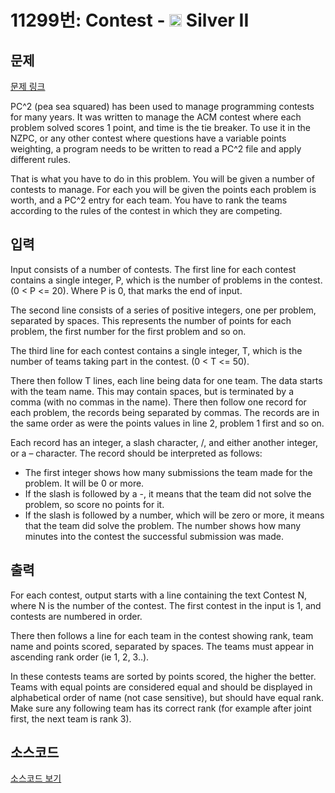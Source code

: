 # 11299번: Contest - <img src="https://static.solved.ac/tier_small/9.svg" style="height:20px" /> Silver II

<!-- performance -->

<!-- 문제 제출 후 깃허브에 푸시를 했을 때 제출한 코드의 성능이 입력될 공간입니다.-->

<!-- end -->

## 문제

[문제 링크](https://boj.kr/11299)


<p>PC^2 (pea sea squared) has been used to manage programming contests for many years. It was written to manage the ACM contest where each problem solved scores 1 point, and time is the tie breaker. To use it in the NZPC, or any other contest where questions have a variable points weighting, a program needs to be written to read a PC^2 file and apply different rules.</p>

<p>That is what you have to do in this problem. You will be given a number of contests to manage. For each you will be given the points each problem is worth, and a PC^2 entry for each team. You have to rank the teams according to the rules of the contest in which they are competing.</p>



## 입력


<p>Input consists of a number of contests. The first line for each contest contains a single integer, P, which is the number of problems in the contest. (0 &lt; P &lt;= 20). Where P is 0, that marks the end of input.</p>

<p>The second line consists of a series of positive integers, one per problem, separated by spaces. This represents the number of points for each problem, the first number for the first problem and so on.</p>

<p>The third line for each contest contains a single integer, T, which is the number of teams taking part in the contest. (0 &lt; T &lt;= 50).</p>

<p>There then follow T lines, each line being data for one team. The data starts with the team name. This may contain spaces, but is terminated by a comma (with no commas in the name). There then follow one record for each problem, the records being separated by commas. The records are in the same order as were the points values in line 2, problem 1 first and so on.</p>

<p>Each record has an integer, a slash character, /, and either another integer, or a – character. The record should be interpreted as follows:</p>

<ul>
<li>The first integer shows how many submissions the team made for the problem. It will be 0 or more.</li>
<li>If the slash is followed by a -, it means that the team did not solve the problem, so score no points for it.</li>
<li>If the slash is followed by a number, which will be zero or more, it means that the team did solve the problem. The number shows how many minutes into the contest the successful submission was made.</li>
</ul>



## 출력


<p>For each contest, output starts with a line containing the text Contest N, where N is the number of the contest. The first contest in the input is 1, and contests are numbered in order.</p>

<p>There then follows a line for each team in the contest showing rank, team name and points scored, separated by spaces. The teams must appear in ascending rank order (ie 1, 2, 3..).&nbsp;</p>

<p>In these contests teams are sorted by points scored, the higher the better. Teams with equal points are considered equal and should be displayed in alphabetical order of name (not case sensitive), but should have equal rank. Make sure any following team has its correct rank (for example after joint first, the next team is rank 3).</p>



## 소스코드

[소스코드 보기](Main.java)